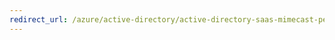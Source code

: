 ```yaml
---
redirect_url: /azure/active-directory/active-directory-saas-mimecast-personal-portal-tutorial
---
```

